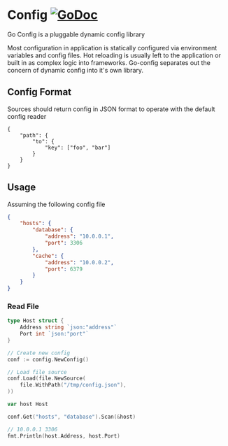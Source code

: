 # Config [![GoDoc](https://godoc.org/github.com/micro/go-config?status.svg)](https://godoc.org/github.com/micro/go-config)

Go Config is a pluggable dynamic config library

Most configuration in application is statically configured via environment variables and config files. Hot reloading is usually left to the application or 
built in as complex logic into frameworks. Go-config separates out the concern of dynamic config into it's own library. 

## Config Format

Sources should return config in JSON format to operate with the default config reader

```
{
	"path": {
		"to": {
			"key": ["foo", "bar"]
		}
	}
}
```

## Usage

Assuming the following config file

```json
{
    "hosts": {
        "database": {
            "address": "10.0.0.1",
            "port": 3306
        },
        "cache": {
            "address": "10.0.0.2",
            "port": 6379
        }
    }
}
```

### Read File

```go
type Host struct {
	Address string `json:"address"`
	Port int `json:"port"`
}

// Create new config
conf := config.NewConfig()

// Load file source
conf.Load(file.NewSource(
	file.WithPath("/tmp/config.json"),
))

var host Host

conf.Get("hosts", "database").Scan(&host)

// 10.0.0.1 3306
fmt.Println(host.Address, host.Port)
```

